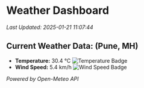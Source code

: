 
# Weather Dashboard

_Last Updated: 2025-01-21 11:07:44_

## Current Weather Data: (Pune, MH)
- **Temperature:** 30.4 °C ![Temperature Badge](https://img.shields.io/badge/Temperature-High%20Temp-orange)
- **Wind Speed:** 5.4 km/h ![Wind Speed Badge](https://img.shields.io/badge/Wind%20Speed-Low%20Wind-blue)

*Powered by Open-Meteo API*
